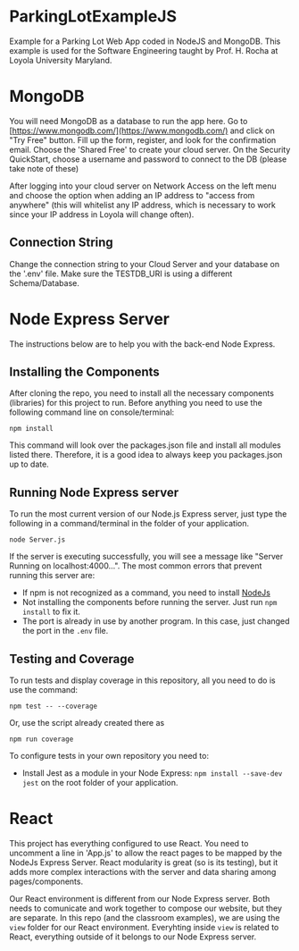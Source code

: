 # ParkingLotExampleJS
Example for a Parking Lot Web App coded in NodeJS and MongoDB. This example is used for the Software Engineering taught by Prof. H. Rocha at Loyola University Maryland.

# MongoDB

You will need MongoDB as a database to run the app here. Go to [https://www.mongodb.com/](https://www.mongodb.com/) and click on "Try Free" button. Fill up the form, register, and look for the confirmation email. Choose the 'Shared Free' to create your cloud server. On the Security QuickStart, choose a username and password to connect to the DB (please take note of these)

After logging into your cloud server on Network Access on the left menu and choose the option when adding an IP address to "access from anywhere" (this will whitelist any IP address, which is necessary to work since your IP address in Loyola will change often).

## Connection String

Change the connection string to your Cloud Server and your database on the '.env' file. Make sure the TESTDB_URI is using a different Schema/Database. 

# Node Express Server

The instructions below are to help you with the back-end Node Express.

## Installing the Components

After cloning the repo, you need to install all the necessary components (libraries) for this project to run. Before anything you need to use the following command line on console/terminal:

```
npm install
```

This command will look over the packages.json file and install all modules listed there. Therefore, it is a good idea to always keep you packages.json up to date.

## Running Node Express server

To run the most current version of our Node.js Express server, just type the following in a command/terminal in the folder of your application.

```
node Server.js
```

If the server is executing successfully, you will see a message like "Server Running on localhost:4000...". The most common errors that prevent running this server are:
- If npm is not recognized as a command, you need to install [NodeJs](https://nodejs.org/)
- Not installing the components before running the server. Just run `npm install` to fix it.
- The port is already in use by another program. In this case, just changed the port in the `.env` file.

## Testing and Coverage

To run tests and display coverage in this repository, all you need to do is use the command:
```
npm test -- --coverage
```

Or, use the script already created there as
```
npm run coverage
```

To configure tests in your own repository you need to:
- Install Jest as a module in your Node Express: `npm install --save-dev jest` on the root folder of your application.

# React

This project has everything configured to use React. You need to uncomment a line in 'App.js' to allow the react pages to be mapped by the NodeJs Express Server. React modularity is great (so is its testing), but it adds more complex interactions with the server and data sharing among pages/components. 

Our React environment is different from our Node Express server. Both needs to comunicate and work together to compose our website, but they are separate. In this repo (and the classroom examples), we are using the `view` folder for our React environment. Everyhting inside `view` is related to React, everything outside of it belongs to our Node Express server.

